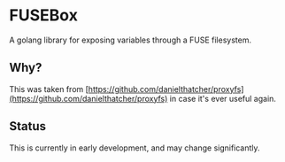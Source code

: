 # FUSEBox
A golang library for exposing variables through a FUSE filesystem.

## Why?
This was taken from [https://github.com/danielthatcher/proxyfs](https://github.com/danielthatcher/proxyfs) in case it's ever useful again.

## Status
This is currently in early development, and may change significantly.
